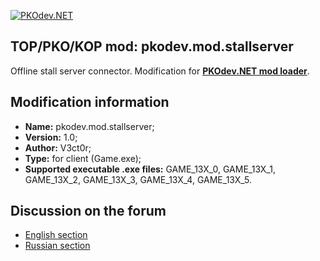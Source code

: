 [![PKOdev.NET](https://a.radikal.ru/a07/2202/b6/64077957c2ec.png
 "PKOdev.NET")](http://pkodev.net "PKOdev.NET")
## TOP/PKO/KOP mod: pkodev.mod.stallserver
Offline stall server connector. Modification for **[PKOdev.NET mod loader](https://pkodev.net/topic/5757-mod-loading-system-for-server-and-client-pkodevnet-mod-loader/)**.

## Modification information

- **Name:** pkodev.mod.stallserver;
- **Version:** 1.0;
- **Author:** V3ct0r;
- **Type:** for client (Game.exe);
- **Supported executable .exe files:** GAME_13X_0, GAME_13X_1, GAME_13X_2, GAME_13X_3, GAME_13X_4, GAME_13X_5.

## Discussion on the forum

- [English section](https://pkodev.net/topic/5758-connecting-gameexe-to-stall-server-offline-stalls-server-connector/)
- [Russian section](https://pkodev.net/topic/5751-%D0%BF%D0%BE%D0%B4%D0%BA%D0%BB%D1%8E%D1%87%D0%B5%D0%BD%D0%B8%D0%B5-gameexe-%D0%BA-stall-server-%D1%81%D0%B5%D1%80%D0%B2%D0%B5%D1%80-%D0%BE%D1%84%D1%84%D0%BB%D0%B0%D0%B9%D0%BD-%D0%BB%D0%B0%D1%80%D1%8C%D0%BA%D0%BE%D0%B2/)
